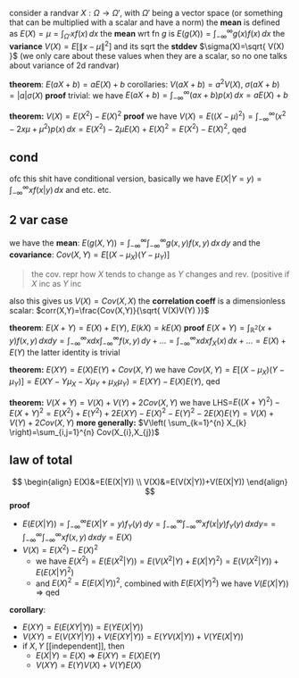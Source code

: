 consider a randvar $X: \Omega\to \Omega'$, with $\Omega'$ being a vector space (or something that can be multiplied with a scalar and have a norm)
the **mean** is defined as $E(X)=\mu=\int _{\Omega'} xf(x) \, dx$
the **mean** wrt fn $g$ is $E(g(X))=\int_{-\infty}^{\infty} g(x)f(x) \, dx$
the **variance** $V(X)=E\left[ \|x-\mu\|^{2} \right]$ and its sqrt the **stddev** $\sigma(X)=\sqrt{ V(X) }$
(we only care about these values when they are a scalar, so no one talks about variance of 2d randvar)

**theorem**: $E(aX+b)=aE(X)+b$
corollaries: $V(aX+b)=a^{2}V(X)$, $\sigma(aX+b)=|a|\sigma(X)$
**proof**
trivial: we have $E(aX+b)=\int _{-\infty}^{\infty} (ax+b)p(x) \, dx=aE(X)+b$

**theorem:** $V(X)=E(X^{2})-E(X)^{2}$
**proof**
we have $V(X)=E((X-\mu)^{2})=\int _{-\infty}^{\infty} (x^{2}-2x\mu+\mu^{2})p(x) \, dx$$=E(X^{2})-2\mu E(X)+E(X)^{2}=E(X^{2})-E(X)^{2}$, qed

## cond
ofc this shit have conditional version, basically we have $E(X|Y=y)=\int _{-\infty}^{\infty} xf(x|y) \, dx$
and etc. etc.

## 2 var case
we have the **mean**: $E(g(X,Y))=\int _{-\infty}^{\infty} \int _{-\infty}^{\infty} g(x,y)f(x,y) \, dx \, dy$
and the **covariance**:
$Cov(X,Y)=E\left[(X-\mu_{X})(Y-\mu_{Y})\right]$
> the cov. repr how $X$ tends to change as $Y$ changes and rev. (positive if $X$ inc as $Y$ inc

also this gives us $V(X)=Cov(X,X)$
the **correlation coeff** is a dimensionless scalar: $corr(X,Y)=\frac{Cov(X,Y)}{\sqrt{ V(X)V(Y) }}$

**theorem**: $E(X+Y)=E(X)+E(Y)$, $E(kX)=kE(X)$
**proof**
$E(X+Y)=\int_{\mathbb{R}^{2}} (x+y)f(x,y)  \, dxdy$$=\int _{-\infty}^{\infty} xdx \int _{-\infty}^{\infty} f(x,y) \, dy+\dots=\int _{-\infty}^{\infty} xdxf_{X}(x) \, dx+\dots$$=E(X)+E(Y)$
the latter identity is trivial

**theorem:** $E(XY)=E(X)E(Y)+Cov(X,Y)$
we have $Cov(X,Y)=E\left[(X-\mu_{X})(Y-\mu_{Y})\right]$$=E(XY-Y\mu _{X}-X\mu_{Y}+\mu_{X}\mu_{Y})=E(XY)-E(X)E(Y)$, qed

**theorem:** $V(X+Y)=V(X)+V(Y)+2Cov(X,Y)$
we have LHS=$E((X+Y)^{2})-E(X+Y)^{2}$$=E(X^{2})+E(Y^{2})+2E(XY)-E(X)^{2}-E(Y)^{2}-2E(X)E(Y)$$=V(X)+V(Y)+2Cov(X,Y)$
**more generally:** $V\left( \sum_{k=1}^{n} X_{k} \right)=\sum_{i,j=1}^{n} Cov(X_{i},X_{j})$

## law of total
$$
\begin{align}
E(X)&=E(E(X|Y)) \\
V(X)&=E(V(X|Y))+V(E(X|Y))
\end{align}
$$
**proof**
- $E(E(X|Y))=\int _{-\infty}^{\infty} E(X|Y=y)f_{Y}(y) \, dy$$=\int _{-\infty}^{\infty}\int _{-\infty}^{\infty} xf(x|y)f_{Y}(y) \, dxdy=$$=\int _{-\infty}^{\infty}\int _{-\infty}^{\infty} xf(x,y)\,dxdy=E(X)$
- $V(X)=E(X^{2})-E(X)^{2}$
	- we have $E(X^{2})=E(E(X^{2}|Y))$$=E(V(X^{2}|Y)+E(X|Y)^{2})$$=E(V(X^{2}|Y))+E(E(X|Y)^{2})$
	- and $E(X)^{2}=E(E(X|Y))^{2}$, combined with $E(E(X|Y)^{2})$ we have $V(E(X|Y))$ => qed

**corollary**:
- $E(XY)=E(E(XY|Y))=E(YE(X|Y))$
- $V(XY)=E(V(XY|Y))+V(E(XY|Y))$$=E(YV(X|Y))+V(YE(X|Y))$
- if $X,Y$ [[independent]], then
	- $E(X|Y)=E(X)$ => $E(XY)=E(X)E(Y)$
	- $V(XY)=E(Y)V(X)+V(Y)E(X)$
